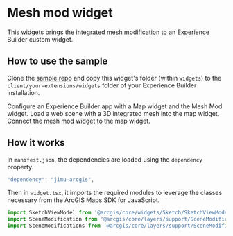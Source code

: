 # Mesh mod widget

This widgets brings the [integrated mesh modification](https://developers.arcgis.com/javascript/latest/sample-code/layers-integratedmeshlayer-modification/) to an Experience Builder custom widget.

## How to use the sample
Clone the [sample repo](https://github.com/esri/arcgis-experience-builder-sdk-resources) and copy this widget's folder (within `widgets`) to the `client/your-extensions/widgets` folder of your Experience Builder installation.

Configure an Experience Builder app with a Map widget and the Mesh Mod widget. Load a web scene with a 3D integrated mesh into the map widget. Connect the mesh mod widget to the map widget.

## How it works

In `manifest.json`, the dependencies are loaded using the `dependency` property.

```javascript
"dependency": "jimu-arcgis",
```

Then in `widget.tsx`, it imports the required modules to leverage the classes necessary from the ArcGIS Maps SDK for JavaScript.  

```javascript
import SketchViewModel from '@arcgis/core/widgets/Sketch/SketchViewModel'
import SceneModification from '@arcgis/core/layers/support/SceneModification.js'
import SceneModifications from '@arcgis/core/layers/support/SceneModifications.js'
```
